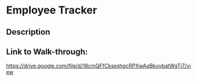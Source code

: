 # Employee Tracker

## Description

## Link to Walk-through:
https://drive.google.com/file/d/18cmQFfCkseshgcRPXwAqBkuybatWgTj7/view
